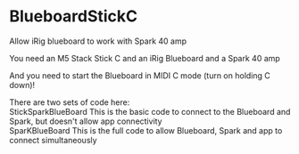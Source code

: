 # BlueboardStickC
Allow iRig blueboard to work with Spark 40 amp

You need an M5 Stack Stick C and an iRig Blueboard and a Spark 40 amp

And you need to start the Blueboard in MIDI C mode (turn on holding C down)!   


There are two sets of code here:   
   StickSparkBlueBoard    This is the basic code to connect to the Blueboard and Spark, but doesn't allow app connectivity    
   SparKBlueBoard         This is the full code to allow Blueboard, Spark and app to connect simultaneously   
   
